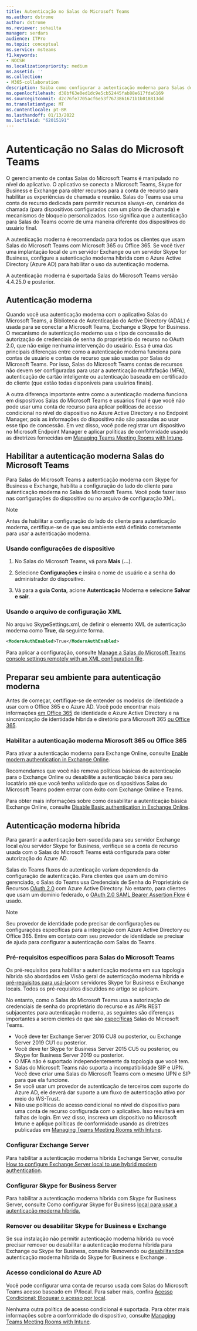 ```yaml
---
title: Autenticação no Salas do Microsoft Teams
ms.author: dstrome
author: dstrome
ms.reviewer: sohailta
manager: serdars
audience: ITPro
ms.topic: conceptual
ms.service: msteams
f1.keywords:
- NOCSH
ms.localizationpriority: medium
ms.assetid: ''
ms.collection:
- M365-collaboration
description: Saiba como configurar a autenticação moderna para Salas do Microsoft Teams
ms.openlocfilehash: d38bf63e0ed1dc9e5cb52445fab88e617fda6169
ms.sourcegitcommit: d2c76fe7705acf6e53f7673861671b1b018813dd
ms.translationtype: MT
ms.contentlocale: pt-BR
ms.lasthandoff: 01/13/2022
ms.locfileid: "62015191"
---
```

# <a name="authentication-in-microsoft-teams-rooms"></a>Autenticação no Salas do Microsoft Teams

O gerenciamento de contas Salas do Microsoft Teams é manipulado no nível do aplicativo. O aplicativo se conecta a Microsoft Teams, Skype for Business e Exchange para obter recursos para a conta de recurso para habilitar as experiências de chamada e reunião. Salas do Teams usa uma conta de recurso dedicada para permitir recursos always-on, cenários de chamada (para dispositivos configurados com um plano de chamada) e mecanismos de bloqueio personalizados. Isso significa que a autenticação para Salas do Teams ocorre de uma maneira diferente dos dispositivos do usuário final.  

A autenticação moderna é recomendada para todos os clientes que usam Salas do Microsoft Teams com Microsoft 365 ou Office 365. Se você tiver uma implantação local de um servidor Exchange ou [](/office365/enterprise/hybrid-modern-auth-overview) um servidor Skype for Business, configure a autenticação moderna híbrida com o Azure Active Directory (Azure AD) para habilitar o uso da autenticação moderna.

A autenticação moderna é suportada Salas do Microsoft Teams versão 4.4.25.0 e posterior.

## <a name="modern-authentication"></a>Autenticação moderna

Quando você usa autenticação moderna com o aplicativo Salas do Microsoft Teams, a Biblioteca de Autenticação do Active Directory (ADAL) é usada para se conectar a Microsoft Teams, Exchange e Skype for Business. O mecanismo de [](/azure/active-directory/develop/v2-oauth-ropc) autenticação moderno usa o tipo de concessão de autorização de credenciais de senha do proprietário do recurso no OAuth 2.0, que não exige nenhuma intervenção do usuário. Essa é uma das principais diferenças entre como a autenticação moderna funciona para contas de usuário e contas de recurso que são usadas por Salas do Microsoft Teams. Por isso, Salas do Microsoft Teams contas de recursos não devem ser configuradas para usar a autenticação multifafação (MFA), autenticação de cartão inteligente ou autenticação baseada em certificado do cliente (que estão todas disponíveis para usuários finais).

A outra diferença importante entre como a autenticação moderna funciona em dispositivos Salas do Microsoft Teams e usuários final é que você não pode usar uma conta de recurso para aplicar políticas de acesso condicional no nível do dispositivo no Azure Active Directory e no Endpoint Manager, pois as informações do dispositivo não são passadas ao usar esse tipo de concessão. Em vez disso, você pode registrar um dispositivo no Microsoft Endpoint Manager e aplicar políticas de conformidade usando as diretrizes fornecidas em [Managing Teams Meeting Rooms with Intune](https://techcommunity.microsoft.com/t5/intune-customer-success/managing-teams-meeting-rooms-with-intune/ba-p/1069230).

## <a name="enable-modern-authentication-on-microsoft-teams-rooms"></a>Habilitar a autenticação moderna Salas do Microsoft Teams

Para Salas do Microsoft Teams a autenticação moderna com Skype for Business e Exchange, habilita a configuração do lado do cliente para autenticação moderna no Salas do Microsoft Teams. Você pode fazer isso nas configurações do dispositivo ou no arquivo de configuração XML.

> [!NOTE]
> Antes de habilitar a configuração do lado do cliente para autenticação moderna, certifique-se de que seu ambiente está definido corretamente para usar a autenticação moderna.

### <a name="using-device-settings"></a>Usando configurações de dispositivo

1. No Salas do Microsoft Teams, vá para **Mais** (**...**).
    
2. Selecione **Configurações** e insira o nome de usuário e a senha do administrador do dispositivo.
3. Vá para a **guia Conta,** acione **Autenticação** Moderna e selecione **Salvar e sair**.

### <a name="using-the-xml-config-file"></a>Usando o arquivo de configuração XML

No arquivo SkypeSettings.xml, de definir o elemento XML de autenticação moderna como **True**, da seguinte forma.

```XML
<ModernAuthEnabled>True</ModernAuthEnabled>
```

Para aplicar a configuração, consulte [Manage a Salas do Microsoft Teams console settings remotely with an XML configuration file](xml-config-file.md).

## <a name="prepare-your-environment-for-modern-authentication"></a>Preparar seu ambiente para autenticação moderna

Antes de começar, certifique-se de entender os modelos de identidade a usar com o Office 365 e o Azure AD. Você pode encontrar mais informações [em Office 365](/Office365/Enterprise/about-office-365-identity) de identidade e Azure Active Directory e na sincronização de identidade híbrida e diretório para Microsoft 365 [ou Office 365](/Office365/Enterprise/plan-for-directory-synchronization).

### <a name="enable-modern-authentication-in-microsoft-365-or-office-365"></a>Habilitar a autenticação moderna Microsoft 365 ou Office 365

Para ativar a autenticação moderna para Exchange Online, consulte [Enable modern authentication in Exchange Online](/exchange/clients-and-mobile-in-exchange-online/enable-or-disable-modern-authentication-in-exchange-online).

Recomendamos que você não remova políticas básicas de autenticação para o Exchange Online ou desabilite a autenticação básica para seu locatário até que você tenha validado que os dispositivos Salas do Microsoft Teams podem entrar com êxito com Exchange Online e Teams.

Para obter mais informações sobre como desabilitar a autenticação básica Exchange Online, consulte [Disable Basic authentication in Exchange Online](/exchange/clients-and-mobile-in-exchange-online/disable-basic-authentication-in-exchange-online).

## <a name="hybrid-modern-authentication"></a>Autenticação moderna híbrida

Para garantir a autenticação bem-sucedida para seu servidor Exchange local e/ou servidor Skype for Business, verifique se a conta de recurso usada com o Salas do Microsoft Teams está configurada para obter autorização do Azure AD.

Salas do Teams fluxos de autenticação variam dependendo da configuração de autenticação. Para clientes que usam um domínio gerenciado, o Salas do Teams usa Credenciais de Senha do Proprietário de Recursos [OAuth 2.0](/azure/active-directory/develop/v2-oauth-ropc) com Azure Active Directory. No entanto, para clientes que usam um domínio federado, o [OAuth 2.0 SAML Bearer Assertion Flow](/azure/active-directory/develop/v2-saml-bearer-assertion) é usado.

> [!NOTE]
> Seu provedor de identidade pode precisar de configurações ou configurações específicas para a integração com Azure Active Directory ou Office 365. Entre em contato com seu provedor de identidade se precisar de ajuda para configurar a autenticação com Salas do Teams.


### <a name="prerequisites-specific-to-microsoft-teams-rooms"></a>Pré-requisitos específicos para Salas do Microsoft Teams

Os pré-requisitos para habilitar a autenticação moderna em sua topologia híbrida são abordados em Visão geral de autenticação moderna híbrida e [pré-requisitos para usá-la](/office365/enterprise/hybrid-modern-auth-overview)com servidores Skype for Business e Exchange locais. Todos os pré-requisitos discutidos no artigo se aplicam.

No entanto, como o Salas do Microsoft Teams usa a autorização de credenciais de senha do proprietário do recurso e as APIs REST subjacentes para autenticação moderna, as seguintes são diferenças importantes a serem cientes de que são [específicas](https://tools.ietf.org/html/rfc6749#section-1.3.3) Salas do Microsoft Teams.

- Você deve ter Exchange Server 2016 CU8 ou posterior, ou Exchange Server 2019 CU1 ou posterior.
- Você deve ter Skype for Business Server 2015 CU5 ou posterior, ou Skype for Business Server 2019 ou posterior.
- O MFA não é suportado independentemente da topologia que você tem.
- Salas do Microsoft Teams não suporta a incompatibilidade SIP e UPN. Você deve criar uma Salas do Microsoft Teams com o mesmo UPN e SIP para que ela funcione.
- Se você usar um provedor de autenticação de terceiros com suporte do Azure AD, ele deverá dar suporte a um fluxo de autenticação ativo por meio do WS-Trust.
- Não use políticas de acesso condicional no nível do dispositivo para uma conta de recurso configurada com o aplicativo. Isso resultará em falhas de login. Em vez disso, inscreva um dispositivo no Microsoft Intune e aplique políticas de conformidade usando as diretrizes publicadas em [Managing Teams Meeting Rooms with Intune](https://techcommunity.microsoft.com/t5/intune-customer-success/managing-teams-meeting-rooms-with-intune/ba-p/1069230).

### <a name="configure-exchange-server"></a>Configurar Exchange Server

Para habilitar a autenticação moderna híbrida Exchange Server, consulte [How to configure Exchange Server local to use hybrid modern authentication](/Office365/Enterprise/configure-exchange-server-for-hybrid-modern-authentication).

### <a name="configure-skype-for-business-server"></a>Configurar Skype for Business Server

Para habilitar a autenticação moderna híbrida com Skype for Business Server, consulte Como configurar Skype for Business [local para usar a autenticação moderna híbrida.](/Office365/Enterprise/configure-exchange-server-for-hybrid-modern-authentication)

### <a name="remove-or-disable-skype-for-business-and-exchange"></a>Remover ou desabilitar Skype for Business e Exchange

Se sua instalação não permitir autenticação moderna híbrida ou você precisar remover ou desabilitar a autenticação moderna híbrida para Exchange ou Skype for Business, consulte Removendo ou [desabilitando](/Office365/Enterprise/remove-or-disable-hybrid-modern-authentication-from-skype-for-business-and-excha)a autenticação moderna híbrida do Skype for Business e Exchange .

### <a name="azure-ad-conditional-access"></a>Acesso condicional do Azure AD

Você pode configurar uma conta de recurso usada com Salas do Microsoft Teams acesso baseado em IP/local. Para saber mais, confira [Acesso Condicional: Bloquear o acesso por local](/azure/active-directory/conditional-access/howto-conditional-access-policy-location).

Nenhuma outra política de acesso condicional é suportada. Para obter mais informações sobre a conformidade do dispositivo, consulte [Managing Teams Meeting Rooms with Intune](https://techcommunity.microsoft.com/t5/intune-customer-success/managing-teams-meeting-rooms-with-intune/ba-p/1069230).
